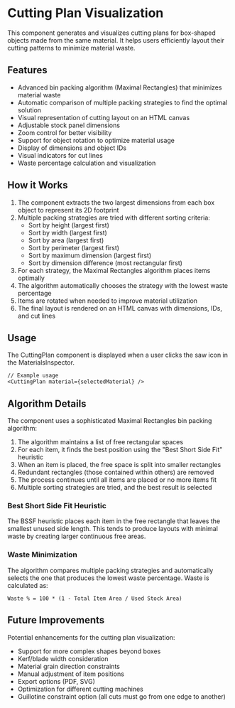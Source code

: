# Cutting Plan Visualization

This component generates and visualizes cutting plans for box-shaped objects made from the same material. It helps users efficiently layout their cutting patterns to minimize material waste.

## Features

- Advanced bin packing algorithm (Maximal Rectangles) that minimizes material waste
- Automatic comparison of multiple packing strategies to find the optimal solution
- Visual representation of cutting layout on an HTML canvas
- Adjustable stock panel dimensions
- Zoom control for better visibility
- Support for object rotation to optimize material usage
- Display of dimensions and object IDs
- Visual indicators for cut lines
- Waste percentage calculation and visualization

## How it Works

1. The component extracts the two largest dimensions from each box object to represent its 2D footprint
2. Multiple packing strategies are tried with different sorting criteria:
   - Sort by height (largest first)
   - Sort by width (largest first)
   - Sort by area (largest first)
   - Sort by perimeter (largest first)
   - Sort by maximum dimension (largest first)
   - Sort by dimension difference (most rectangular first)
3. For each strategy, the Maximal Rectangles algorithm places items optimally
4. The algorithm automatically chooses the strategy with the lowest waste percentage
5. Items are rotated when needed to improve material utilization
6. The final layout is rendered on an HTML canvas with dimensions, IDs, and cut lines

## Usage

The CuttingPlan component is displayed when a user clicks the saw icon in the MaterialsInspector.

```tsx
// Example usage
<CuttingPlan material={selectedMaterial} />
```

## Algorithm Details

The component uses a sophisticated Maximal Rectangles bin packing algorithm:

1. The algorithm maintains a list of free rectangular spaces
2. For each item, it finds the best position using the "Best Short Side Fit" heuristic
3. When an item is placed, the free space is split into smaller rectangles
4. Redundant rectangles (those contained within others) are removed
5. The process continues until all items are placed or no more items fit
6. Multiple sorting strategies are tried, and the best result is selected

### Best Short Side Fit Heuristic

The BSSF heuristic places each item in the free rectangle that leaves the smallest unused side length. This tends to produce layouts with minimal waste by creating larger continuous free areas.

### Waste Minimization

The algorithm compares multiple packing strategies and automatically selects the one that produces the lowest waste percentage. Waste is calculated as:

```
Waste % = 100 * (1 - Total Item Area / Used Stock Area)
```

## Future Improvements

Potential enhancements for the cutting plan visualization:

- Support for more complex shapes beyond boxes
- Kerf/blade width consideration
- Material grain direction constraints
- Manual adjustment of item positions
- Export options (PDF, SVG)
- Optimization for different cutting machines
- Guillotine constraint option (all cuts must go from one edge to another)
